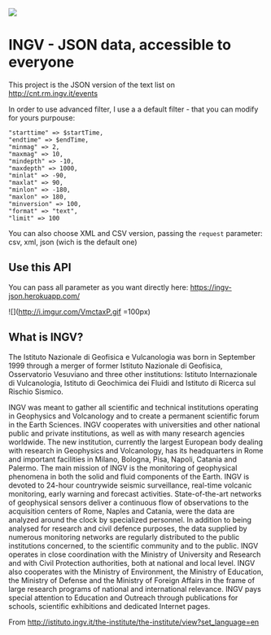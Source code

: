 ![](http://itaca.mi.ingv.it/ItacaNet/img/logoingv.png)
# INGV - JSON data, accessible to everyone

This project is the JSON version of the text list on http://cnt.rm.ingv.it/events

In order to use advanced filter, I use a a default filter - that you can modify for yours purpouse:
```
"starttime" => $startTime,
"endtime" => $endTime,
"minmag" => 2,
"maxmag" => 10,
"mindepth" => -10,
"maxdepth" => 1000,
"minlat" => -90,
"maxlat" => 90,
"minlon" => -180,
"maxlon" => 180,
"minversion" => 100,
"format" => "text",
"limit" => 100
```

You can also choose XML and CSV version, passing the `request` parameter: csv, xml, json (wich is the default one)

## Use this API

You can pass all parameter as you want directly here: https://ingv-json.herokuapp.com/

![](http://i.imgur.com/VmctaxP.gif  =100px)

## What is INGV?

The Istituto Nazionale di Geofisica e Vulcanologia was born in September 1999 through a merger of former Istituto Nazionale di Geofisica, Osservatorio Vesuviano and three other institutions: Istituto Internazionale di Vulcanologia, Istituto di Geochimica dei Fluidi and Istituto di Ricerca sul Rischio Sismico.

INGV was meant to gather all scientific and technical institutions operating in Geophysics and Volcanology and to create a permanent scientific forum in the Earth Sciences. INGV cooperates with universities and other national public and private institutions, as well as with many research agencies worldwide. The new institution, currently the largest European body dealing with research in Geophysics and Volcanology, has its headquarters in Rome and important facilities in Milano, Bologna, Pisa, Napoli, Catania and Palermo.
The main mission of INGV is the monitoring of geophysical phenomena in both the solid and fluid components of the Earth. INGV is devoted to 24-hour countrywide seismic surveillance, real-time volcanic monitoring, early warning and forecast activities. State-of-the-art networks of geophysical sensors deliver a continuous flow of observations to the acquisition centers of Rome, Naples and Catania, were the data are analyzed around the clock by specialized personnel. In addition to being analysed for research and civil defence purposes, the data supplied by numerous monitoring networks are regularly distributed to the public institutions concerned, to the scientific community and to the public.
INGV operates in close coordination with the Ministry of University and Research and with Civil Protection authorities, both at national and local level. INGV also cooperates with the Ministry of Environment, the Ministry of Education, the Ministry of Defense and the Ministry of Foreign Affairs in the frame of large research programs of national and international relevance.
INGV pays special attention to Education and Outreach through publications for schools, scientific exhibitions and dedicated Internet pages.

From http://istituto.ingv.it/the-institute/the-institute/view?set_language=en
